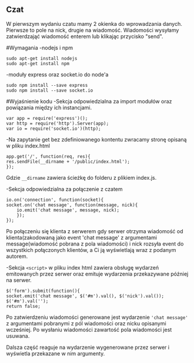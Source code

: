 ## Czat
W pierwszym wydaniu czatu mamy 2 okienka do wprowadzania danych. Pierwsze to pole na nick, drugie na wiadomość. Wiadomości wysyłamy zatwierdzająć wiadomość enterem lub klikając przycisko "send".

#Wymagania
-nodejs i npm
```
sudo apt-get install nodejs
sudo apt-get install npm
```

-moduły express oraz socket.io do node'a
```
sudo npm install --save express
sudo npm install --save socket.io
```

#Wyjaśnienie kodu
-Sekcja odpowiedzialna za import modułów oraz powiązania między ich instancjami.
```
var app = require('express')();
var http = require('http').Server(app);
var io = require('socket.io')(http);
```

-Na zapytanie get bez zdefiniowanego kontentu zwracamy stronę opisaną w pliku index.html
```
app.get('/', function(req, res){
res.sendFile(__dirname + '/public/index.html');
});
```
Gdzie `__dirname` zawiera ścieżkę do folderu z plikiem index.js.

-Sekcja odpowiedzialna za połączenie z czatem
```
io.on('connection', function(socket){
socket.on('chat message', function(message, nick){
	io.emit('chat message', message, nick);
	});
});
```
Po połączeniu się klienta z serwerem gdy serwer otrzyma wiadomość od klienta(zakodowaną jako event 'chat message' z argumentami message(wiadomość pobrana z pola wiadomości) i nick rozsyła event do wszystkich połączonych klientów, a Ci ją wyświetlają wraz z podanym autorem.


-Sekcja `<script>` w pliku index html zawiera obsługę wydarzeń emitowanych przez serwer oraz emituje wydarzenia przekazywane później na serwer.

```
$('form').submit(function(){
socket.emit('chat message', $('#m').val(), $('nick').val());
$('#m').val('');
return false;
```
Po zatwierdzeniu wiadomości generowane jest wydarzenie `'chat message'` z argumentami pobranymi z pól wiadomości oraz nicku opisanymi wcześniej. Po wysłaniu wiadomości zawartość pola wiadomości jest usuwana.

Dalsza część reaguje na wydarzenie wygenerowane przez serwer i wyświetla przekazane w nim argumenty.
